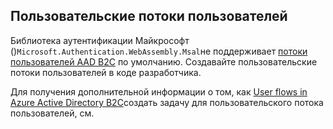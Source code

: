 ## <a name="custom-user-flows"></a>Пользовательские потоки пользователей

Библиотека аутентификации Майкрософт ()`Microsoft.Authentication.WebAssembly.Msal`не поддерживает [потоки пользователей AAD B2C](/azure/active-directory-b2c/user-flow-overview) по умолчанию. Создавайте пользовательские потоки пользователей в коде разработчика.

Для получения дополнительной информации о том, как [User flows in Azure Active Directory B2C](/azure/active-directory-b2c/user-flow-overview)создать задачу для пользовательского потока пользователей, см.
